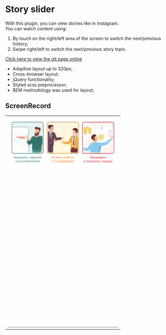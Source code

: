 # Story slider
With this plugin, you can view stories like in instagram.
<br/>
You can watch content using:
1) By touch on the right/left area of the screen to switch the next/previous history;
2) Swipe right/left to switch the next/previous story topic.

<a href="https://viktorcoi.github.io/story-slider/">Click here to view the git page online</a>
- Adaptive layout up to 320px;
- Cross-browser layout;
- jQuery functionality;
- Styled scss preprocessor;
- BEM methodology was used for layout;

## ScreenRecord
<table width="100" align="center">
    <td align="center">
        <img src="./img/recordscreen.gif" width="352" height="669" alt="css3"/>
    </td>
</table>

